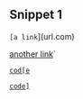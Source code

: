 ## Snippet 1
`[a link`](url.com)

[another link](`google.com)`

[`cod[e`](google.com)

[`code]`](ucsd.edu)